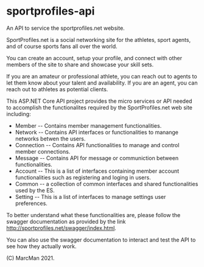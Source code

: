 # sportprofiles-api
An API to service the sportprofiles.net website.

SportProfiles.net is a social networking site for the athletes, sport agents, and of course sports fans all over the world.

You can create an account, setup your profile, and connect with other members of the site to share and showcase your skill sets.

If you are an amateur or professional athlete, you can reach out to agents to let them know about your talent and availability. If you are an agent, you can reach out to athletes as potential clients.

This ASP.NET Core API project provides the micro services or API needed to accomplish the functionalites required by the SportProfiles.net web site including:

* Member -- Contains member management functionalities.
* Network -- Contains API interfaces or functionalities to manange networks betwen the users.
* Connection -- Contains API functionalities to manage and control member connections.
* Message -- Contains API for message or communiction between functionalities.
* Account -- This is a list of interfaces containing member account functionalities such as registering and loging in users.
* Common -- a collection of common interfaces and shared functionalities used by the ES.
* Setting -- This is a list of interfaces to manage settings user preferences.

To better understand what these functionalities are, please follow the swagger documentation as provided by the link http://sportprofiles.net/swagger/index.html.

You can also use the swagger documentation to interact and test the API to see how they actually work.

(C) MarcMan 2021.
